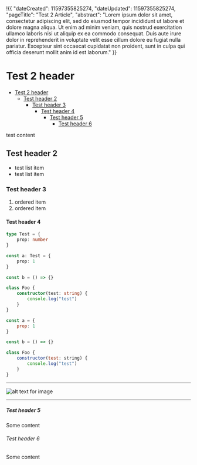 !{{
	"dateCreated": 11597355825274,
	"dateUpdated": 11597355825274,
    "pageTitle": "Test 2 Article",
    "abstract": "Lorem ipsum dolor sit amet, consectetur adipiscing elit, sed do eiusmod tempor incididunt ut labore et dolore magna aliqua. Ut enim ad minim veniam, quis nostrud exercitation ullamco laboris nisi ut aliquip ex ea commodo consequat. Duis aute irure dolor in reprehenderit in voluptate velit esse cillum dolore eu fugiat nulla pariatur. Excepteur sint occaecat cupidatat non proident, sunt in culpa qui officia deserunt mollit anim id est laborum."
}}

# Test 2 header

- [Test 2 header](#test-2-header)
  - [Test header 2](#test-header-2)
    - [Test header 3](#test-header-3)
      - [Test header 4](#test-header-4)
        - [Test header 5](#test-header-5)
          - [Test header 6](#test-header-6)

test content

## Test header 2

- test list item
- test list item

### Test header 3

1. ordered item
2. ordered item

#### Test header 4

```typescript
type Test = {
    prop: number
}

const a: Test = {
    prop: 1
}

const b = () => {}

class Foo {
    constructor(test: string) {
        console.log("test")
    }
}

```

```javascript
const a = {
    prop: 1
}

const b = () => {}

class Foo {
    constructor(test: string) {
        console.log("test")
    }
}
```

---

![alt text for image](/i/profile.jpg)

---

##### Test header 5

Some content

###### Test header 6

Some content